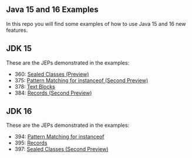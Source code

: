 ## Java 15 and 16 Examples

In this repo you will find some examples of how to use Java 15 and 16 new features.

## JDK 15

These are the JEPs demonstrated in the examples:

- 360: [Sealed Classes (Preview)](https://openjdk.java.net/jeps/360)
- 375: [Pattern Matching for instanceof (Second Preview)](https://openjdk.java.net/jeps/375)
- 378: [Text Blocks](https://openjdk.java.net/jeps/378)
- 384: [Records (Second Preview)](https://openjdk.java.net/jeps/384)

## JDK 16

These are the JEPs demonstrated in the examples:

- 394: [Pattern Matching for instanceof](https://openjdk.java.net/jeps/394)
- 395: [Records](https://openjdk.java.net/jeps/395) 
- 397: [Sealed Classes (Second Preview)](https://openjdk.java.net/jeps/397)